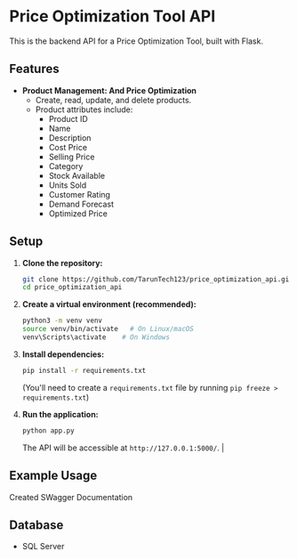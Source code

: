 # Price Optimization Tool API

This is the backend API for a Price Optimization Tool, built with Flask.

## Features

* **Product Management: And Price Optimization**
    * Create, read, update, and delete products.
    * Product attributes include:
        * Product ID
        * Name
        * Description
        * Cost Price
        * Selling Price
        * Category
        * Stock Available
        * Units Sold
        * Customer Rating
        * Demand Forecast
        * Optimized Price

## Setup

1.  **Clone the repository:**

    ```bash
    git clone https://github.com/TarunTech123/price_optimization_api.git
    cd price_optimization_api
    ```

2.  **Create a virtual environment (recommended):**

    ```bash
    python3 -m venv venv
    source venv/bin/activate   # On Linux/macOS
    venv\Scripts\activate    # On Windows
    ```

3.  **Install dependencies:**

    ```bash
    pip install -r requirements.txt
    ```

    (You'll need to create a `requirements.txt` file by running `pip freeze > requirements.txt`)

4.  **Run the application:**

    ```bash
    python app.py
    ```

    The API will be accessible at `http://127.0.0.1:5000/`.                 |

## Example Usage

Created SWagger Documentation

## Database

 * SQL Server
